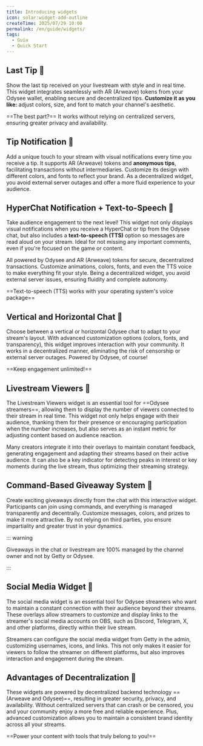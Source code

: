 ```yaml
---
title: Introducing widgets
icon: solar:widget-add-outline
createTime: 2025/07/29 10:00
permalink: /en/guide/widgets/
tags:
  - Guía
  - Quick Start
---
```


## Last Tip 🌟

Show the last tip received on your livestream with style and in real time. This widget integrates seamlessly with AR (Arweave) tokens from your Odysee wallet, enabling secure and decentralized tips. **Customize it as you like:** adjust colors, size, and font to match your channel's aesthetic.

==The best part?== It works without relying on centralized servers, ensuring greater privacy and availability.

## Tip Notification 🔔

Add a unique touch to your stream with visual notifications every time you receive a tip. It supports AR (Arweave) tokens and **anonymous tips**, facilitating transactions without intermediaries. Customize its design with different colors, and fonts to reflect your brand. As a decentralized widget, you avoid external server outages and offer a more fluid experience to your audience.

## HyperChat Notification + Text-to-Speech 🎤 

Take audience engagement to the next level! This widget not only displays visual notifications when you receive a HyperChat or tip from the Odysee chat, but also includes a **text-to-speech (TTS)** option so messages are read aloud on your stream. Ideal for not missing any important comments, even if you're focused on the game or content.

All powered by Odysee and AR (Arweave) tokens for secure, decentralized transactions. Customize animations, colors, fonts, and even the TTS voice to make everything fit your style. Being a decentralized widget, you avoid external server issues, ensuring fluidity and complete autonomy.

==Text-to-speech (TTS) works with your operating system's voice package==

## Vertical and Horizontal Chat 💬

Choose between a vertical or horizontal Odysee chat to adapt to your stream's layout. With advanced customization options (colors, fonts, and transparency), this widget improves interaction with your community. It works in a decentralized manner, eliminating the risk of censorship or external server outages. Powered by Odysee, of course!

==Keep engagement unlimited!==

## Livestream Viewers 👀

The Livestream Viewers widget is an essential tool for ==Odysee streamers==, allowing them to display the number of viewers connected to their stream in real time. This widget not only helps engage with their audience, thanking them for their presence or encouraging participation when the number increases, but also serves as an instant metric for adjusting content based on audience reaction.

Many creators integrate it into their overlays to maintain constant feedback, generating engagement and adapting their streams based on their active audience. It can also be a key indicator for detecting peaks in interest or key moments during the live stream, thus optimizing their streaming strategy.

## Command-Based Giveaway System 🎉 

Create exciting giveaways directly from the chat with this interactive widget. Participants can join using commands, and everything is managed transparently and decentrally. Customize messages, colors, and prizes to make it more attractive. By not relying on third parties, you ensure impartiality and greater trust in your dynamics.

::: warning

Giveaways in the chat or livestream are 100% managed by the channel owner and not by Getty or Odysee.

:::

## Social Media Widget 📱

The social media widget is an essential tool for Odysee streamers who want to maintain a constant connection with their audience beyond their streams. These overlays allow streamers to customize and display links to the streamer's social media accounts on OBS, such as Discord, Telegram, X, and other platforms, directly within their live stream.

Streamers can configure the social media widget from Getty in the admin, customizing usernames, icons, and links. This not only makes it easier for viewers to follow the streamer on different platforms, but also improves interaction and engagement during the stream.

## Advantages of Decentralization 🚀

These widgets are powered by decentralized backend technology ==(Arweave and Odysee)==, resulting in greater security, privacy, and availability. Without centralized servers that can crash or be censored, you and your community enjoy a more free and reliable experience. Plus, advanced customization allows you to maintain a consistent brand identity across all your streams.

==Power your content with tools that truly belong to you!==